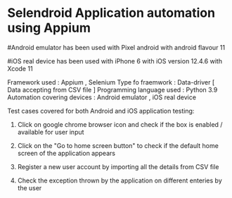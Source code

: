 # Selendroid Application automation using Appium

#Android emulator has been used with Pixel android with android flavour 11

#iOS real device has been used with iPhone 6 with iOS version 12.4.6 with Xcode 11

Framework used : Appium , Selenium
Type fo fraemwork : Data-driver [ Data accepting from CSV file ]
Programming language used : Python 3.9
Automation covering devices : Android emulator , iOS real device

Test cases covered for both Android and iOS application testing:

1. Click on google chrome browser icon and check if the box is enabled / available for user input

2. Click on the "Go to home screen button" to check if the default home screen of the application appears

3. Register a new user account by importing all the details from CSV file

4. Check the exception thrown by the application on different enteries by the user
